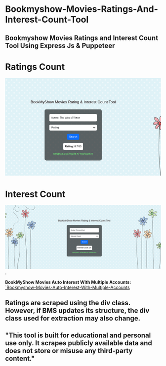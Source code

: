 # Bookmyshow-Movies-Ratings-And-Interest-Count-Tool

## Bookmyshow Movies Ratings and Interest Count Tool Using Express Js &amp; Puppeteer

# Ratings Count

![Ratings](https://raw.githubusercontent.com/yashu1wwww/Bookmyshow-Movies-Ratings-And-Interest-Count-Tool/refs/heads/main/Screenshot_2025-08-03_12_50_45%7E2.png)

# Interest Count

![Interest](https://raw.githubusercontent.com/yashu1wwww/Bookmyshow-Movies-Ratings-And-Interest-Count-Tool/refs/heads/main/Screenshot_2025-08-03_12_51_30%7E2.png).

**BookMyShow Movies Auto Interest With Multiple Accounts:** [`Bookmyshow-Movies-Auto-Interest-With-Multiple-Accounts](https://github.com/unknown12300/Bookmyshow-Movies-Auto-Interest-With-Multiple-Accounts)  


## Ratings are scraped using the div class. However, if BMS updates its structure, the div class used for extraction may also change.

## "This tool is built for educational and personal use only. It scrapes publicly available data and does not store or misuse any third-party content."
